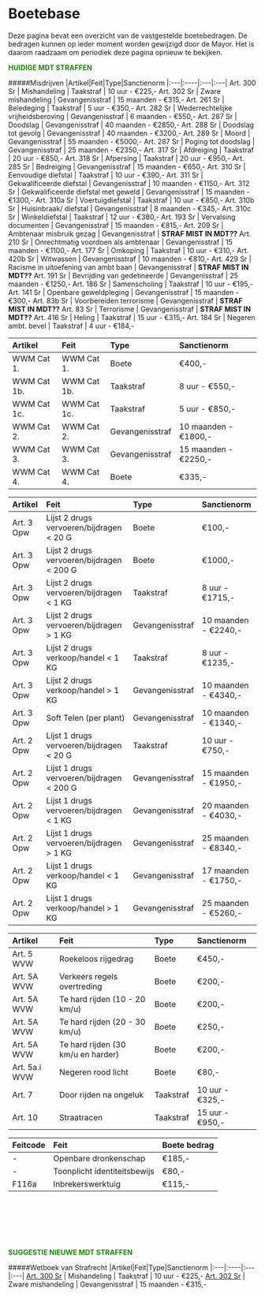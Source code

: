 # Boetebase

Deze pagina bevat een overzicht van de vastgestelde boetebedragen. 
De bedragen kunnen op ieder moment worden gewijzigd door de Mayor. 
Het is daarom raadzaam om periodiek deze pagina opnieuw te bekijken.

<span style="color: #168E02;">__HUIDIGE MDT STRAFFEN__</span>  

#####Misdrijven
|Artikel|Feit|Type|Sanctienorm
|:---|:----|:---|:---|
Art. 300 Sr | Mishandeling | Taakstraf | 10 uur - €225,-
Art. 302 Sr | Zware mishandeling | Gevangenisstraf | 15 maanden - €315,-
Art. 261 Sr | Beledeging | Taakstraf | 5 uur - €350,-
Art. 282 Sr | Wederrechtelijke vrijheidsberoving | Gevangenisstraf | 6 maanden - €550,-
Art. 287 Sr | Doodslag | Gevangenisstraf | 40 maanden - €2850,-
Art. 288 Sr | Doodslag tot gevolg | Gevangenisstraf | 40 maanden - €3200,-
Art. 289 Sr | Moord | Gevangenisstraf | 55 maanden - €5000,-
Art. 287 Sr | Poging tot doodslag | Gevangenisstraf | 25 maanden - €2350,-
Art. 317 Sr | Afdreiging | Taakstraf | 20 uur - €850,-
Art. 318 Sr | Afpersing | Taakstraf | 20 uur - €950,-
Art. 285 Sr | Bedreiging | Gevangenisstraf | 15 maanden - €650,-
Art. 310 Sr | Eenvoudige diefstal | Taakstraf | 10 uur - €390,-
Art. 311 Sr | Gekwalificeerde diefstal | Gevangenisstraf | 10 maanden - €1150,-
Art. 312 Sr | Gekwalificeerde diefstal met geweld | Gevangenisstraf | 15 maanden - €1300,-
Art. 310a Sr | Voertuigdiefstal | Taakstraf | 10 uur - €850,-
Art. 310b Sr | Huisinbraak/ diefstal | Gevangenisstraf | 8 maanden - €345,-
Art. 310c Sr | Winkeldiefstal | Taakstraf | 12 uur - €380,-
Art. 193 Sr | Vervalsing documenten | Gevangenisstraf | 15 maanden - €815,-
Art. 209 Sr | Ambtenaar misbruik gezag | Gevangenisstraf | __STRAF MIST IN MDT??__
Art. 210 Sr | Onrechtmatig voordoen als ambtenaar | Gevangenisstraf | 15 maanden - €1100,-
Art. 177 Sr | Omkoping | Taakstraf | 10 uur - €310,-
Art. 420b Sr | Witwassen | Gevangenisstraf | 10 maanden - €810,-
Art. 429 Sr | Racisme in uitoefening van ambt baan | Gevangenisstraf | __STRAF MIST IN MDT??__
Art. 191 Sr | Bevrijding van gedetineerde | Gevangenisstraf | 25 maanden - €1250,-
Art. 186 Sr | Samenscholing | Taakstraf | 10 uur - €195,-
Art. 141 Sr | Openbare geweldpleging | Gevangenisstraf | 15 maanden - €300,-
Art. 83b Sr | Voorbereiden terrorisme | Gevangenisstraf | __STRAF MIST IN MDT??__
Art. 83 Sr | Terrorisme | Gevangenisstraf | __STRAF MIST IN MDT??__
Art. 416 Sr | Heling | Taakstraf | 15 uur - €315,-
Art. 184 Sr | Negeren ambt. bevel | Taakstraf | 4 uur - €184,-

|Artikel|Feit|Type|Sanctienorm
|:---|:----|:---|:---|
WWM Cat 1. | WWM Cat 1. | Boete | €400,-
WWM Cat 1b. | WWM Cat 1b. | Taakstraf | 8 uur - €550,-
WWM Cat 1c. | WWM Cat 1c. | Taakstraf | 5 uur - €850,-
WWM Cat 2. | WWM Cat 2. | Gevangenisstraf | 10 maanden - €1800,-
WWM Cat 3. | WWM Cat 3. | Gevangenisstraf | 15 maanden - €2250,-
WWM Cat 4. | WWM Cat 4. | Boete | €335,-

|Artikel|Feit|Type|Sanctienorm
|:---|:----|:---|:---|
Art. 3 Opw | Lijst 2 drugs vervoeren/bijdragen < 20 G | Boete | €100,-
Art. 3 Opw | Lijst 2 drugs vervoeren/bijdragen < 200 G | Boete | €1000,-
Art. 3 Opw | Lijst 2 drugs vervoeren/bijdragen < 1 KG | Taakstraf | 8 uur - €1715,-
Art. 3 Opw | Lijst 2 drugs vervoeren/bijdragen > 1 KG | Gevangenisstraf | 10 maanden - €2240,-
Art. 3 Opw | Lijst 2 drugs verkoop/handel < 1 KG | Taakstraf | 8 uur - €1235,-
Art. 3 Opw | Lijst 2 drugs verkoop/handel > 1 KG | Gevangenisstraf | 10 maanden - €4340,-
Art. 3 Opw | Soft Telen (per plant) | Gevangenisstraf | 10 maanden - €1340,-
Art. 2 Opw | Lijst 1 drugs vervoeren/bijdragen < 20 G | Taakstraf | 10 uur - €750,-
Art. 2 Opw | Lijst 1 drugs vervoeren/bijdragen < 200 G | Gevangenisstraf | 15 maanden - €1950,-
Art. 2 Opw | Lijst 1 drugs vervoeren/bijdragen < 1 KG | Gevangenisstraf | 20 maanden - €4030,-
Art. 2 Opw | Lijst 1 drugs vervoeren/bijdragen > 1 KG | Gevangenisstraf | 25 maanden - €8340,-
Art. 2 Opw | Lijst 1 drugs verkoop/handel < 1 KG | Gevangenisstraf | 17 maanden - €1750,-
Art. 2 Opw | Lijst 1 drugs verkoop/handel > 1 KG | Gevangenisstraf | 25 maanden - €5260,-

|Artikel|Feit|Type|Sanctienorm
|:---|:----|:---|:---|
Art. 5 WVW | Roekeloos rijgedrag | Boete | €450,-
Art. 5A WVW | Verkeers regels overtreding | Boete | €200,-
Art. 5A WVW | Te hard rijden (10 - 20 km/u) | Boete | €200,-
Art. 5A WVW | Te hard rijden (20 - 30 km/u) | Boete | €250,-
Art. 5A WVW | Te hard rijden (30 km/u en harder) | Boete | €200,-
Art. 5a.i WVW | Negeren rood licht | Boete | €80,-
Art. 7 | Door rijden na ongeluk | Taakstraf | 10 uur - €325,-
Art. 10 | Straatracen | Taakstraf | 15 uur - €950,-

|Feitcode|Feit|Boete bedrag|
|:---|:----|:---|
- | Openbare dronkenschap | €185,- |
- | Toonplicht identiteitsbewijs | €80,- |
F116a | Inbrekerswerktuig | €115,- |

<br>
<br>
<br>
<br>
<br>

<span style="color: #168E02;">__SUGGESTIE NIEUWE MDT STRAFFEN__</span>


#####Wetboek van Strafrecht
|Artikel|Feit|Type|Sanctienorm
|:---|:----|:---|:---|
[Art. 300 Sr](/wetboek/sr/#artikel-300-mishandeling) | Mishandeling | Taakstraf | 10 uur - €225,-
[Art. 302 Sr](/wetboek/sr/#artikel-302-zware-mishandeling) | Zware mishandeling | Gevangenisstraf | 15 maanden - €315,-
